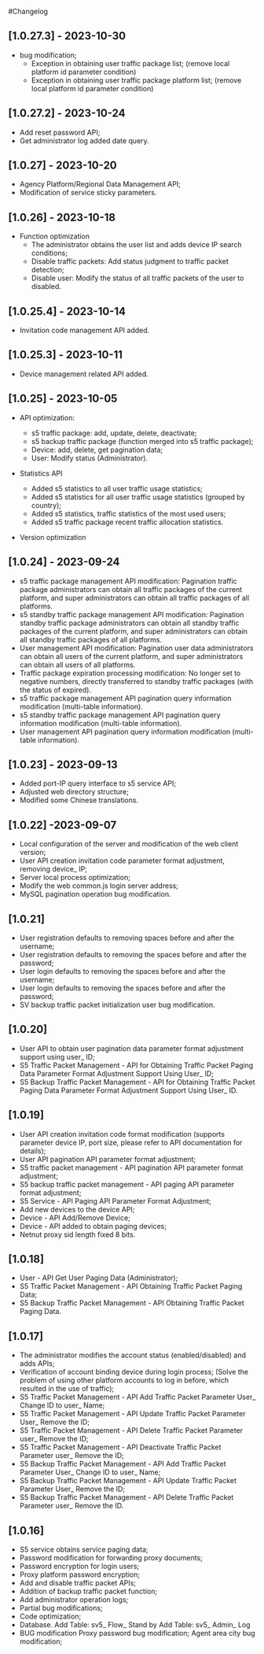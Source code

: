 #Changelog

## [1.0.27.3] - 2023-10-30
- bug modification;
   - Exception in obtaining user traffic package list; (remove local platform id parameter condition)
   - Exception in obtaining user traffic package platform list; (remove local platform id parameter condition)

## [1.0.27.2] - 2023-10-24
- Add reset password API;
- Get administrator log added date query.

## [1.0.27] - 2023-10-20
- Agency Platform/Regional Data Management API;
- Modification of service sticky parameters.

## [1.0.26] - 2023-10-18
- Function optimization
  - The administrator obtains the user list and adds device IP search conditions;
  - Disable traffic packets: Add status judgment to traffic packet detection;
  - Disable user: Modify the status of all traffic packets of the user to disabled.

## [1.0.25.4] - 2023-10-14
- Invitation code management API added.

## [1.0.25.3] - 2023-10-11
- Device management related API added.

## [1.0.25] - 2023-10-05
- API optimization:
   - s5 traffic package: add, update, delete, deactivate;
   - s5 backup traffic package (function merged into s5 traffic package);
   - Device: add, delete, get pagination data;
   - User: Modify status (Administrator).

- Statistics API
   - Added s5 statistics to all user traffic usage statistics;
   - Added s5 statistics for all user traffic usage statistics (grouped by country);
   - Added s5 statistics, traffic statistics of the most used users;
   - Added s5 traffic package recent traffic allocation statistics.

- Version optimization

## [1.0.24] - 2023-09-24
- s5 traffic package management API modification: Pagination traffic package administrators can obtain all traffic packages of the current platform, and super administrators can obtain all traffic packages of all platforms.
- s5 standby traffic package management API modification: Pagination standby traffic package administrators can obtain all standby traffic packages of the current platform, and super administrators can obtain all standby traffic packages of all platforms.
- User management API modification: Pagination user data administrators can obtain all users of the current platform, and super administrators can obtain all users of all platforms.
- Traffic package expiration processing modification: No longer set to negative numbers, directly transferred to standby traffic packages (with the status of expired).
- s5 traffic package management API pagination query information modification (multi-table information).
- s5 standby traffic package management API pagination query information modification (multi-table information).
- User management API pagination query information modification (multi-table information).

## [1.0.23] - 2023-09-13
- Added port-IP query interface to s5 service API;
- Adjusted web directory structure;
- Modified some Chinese translations.

## [1.0.22] -2023-09-07
- Local configuration of the server and modification of the web client version;
- User API creation invitation code parameter format adjustment, removing device_ IP;
- Server local process optimization;
- Modify the web common.js login server address;
- MySQL pagination operation bug modification.

## [1.0.21]
- User registration defaults to removing spaces before and after the username;
- User registration defaults to removing the spaces before and after the password;
- User login defaults to removing the spaces before and after the username;
- User login defaults to removing the spaces before and after the password;
- SV backup traffic packet initialization user bug modification.

## [1.0.20]
- User API to obtain user pagination data parameter format adjustment support using user_ ID;
- S5 Traffic Packet Management - API for Obtaining Traffic Packet Paging Data Parameter Format Adjustment Support Using User_ ID;
- S5 Backup Traffic Packet Management - API for Obtaining Traffic Packet Paging Data Parameter Format Adjustment Support Using User_ ID.

## [1.0.19]
- User API creation invitation code format modification (supports parameter device IP, port size, please refer to API documentation for details);
- User API pagination API parameter format adjustment;
- S5 traffic packet management - API pagination API parameter format adjustment;
- S5 backup traffic packet management - API paging API parameter format adjustment;
- S5 Service - API Paging API Parameter Format Adjustment;
- Add new devices to the device API;
- Device - API Add/Remove Device;
- Device - API added to obtain paging devices;
- Netnut proxy sid length fixed 8 bits.

## [1.0.18]
- User - API Get User Paging Data (Administrator);
- S5 Traffic Packet Management - API Obtaining Traffic Packet Paging Data;
- S5 Backup Traffic Packet Management - API Obtaining Traffic Packet Paging Data.

## [1.0.17]
- The administrator modifies the account status (enabled/disabled) and adds APIs;
- Verification of account binding device during login process; (Solve the problem of using other platform accounts to log in before, which resulted in the use of traffic);
- S5 Traffic Packet Management - API Add Traffic Packet Parameter User_ Change ID to user_ Name;
- S5 Traffic Packet Management - API Update Traffic Packet Parameter User_ Remove the ID;
- S5 Traffic Packet Management - API Delete Traffic Packet Parameter user_ Remove the ID;
- S5 Traffic Packet Management - API Deactivate Traffic Packet Parameter user_ Remove the ID;
- S5 Backup Traffic Packet Management - API Add Traffic Packet Parameter User_ Change ID to user_ Name;
- S5 Backup Traffic Packet Management - API Update Traffic Packet Parameter User_ Remove the ID;
- S5 Backup Traffic Packet Management - API Delete Traffic Packet Parameter user_ Remove the ID.

## [1.0.16]
- S5 service obtains service paging data;
- Password modification for forwarding proxy documents;
- Password encryption for login users;
- Proxy platform password encryption;
- Add and disable traffic packet APIs;
- Addition of backup traffic packet function;
- Add administrator operation logs;
- Partial bug modifications;
- Code optimization;
- Database.
Add Table: sv5_ Flow_ Stand by
Add Table: sv5_ Admin_ Log
- BUG modification
Proxy password bug modification;
Agent area city bug modification;

